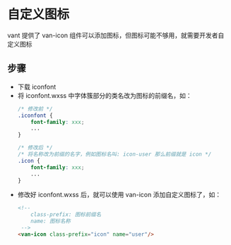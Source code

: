# 自定义图标

vant 提供了 van-icon 组件可以添加图标，但图标可能不够用，就需要开发者自定义图标

## 步骤

- 下载 iconfont
- 将 iconfont.wxss 中字体簇部分的类名改为图标的前缀名，如：
  ```css
  /* 修改前 */
  .iconfont {
      font-family: xxx;
      ...
  }

  /* 修改后 */
  /* 将名称改为前缀的名字，例如图标名叫: icon-user 那么前缀就是 icon */
  .icon {
      font-family: xxx;
      ...
  }
  ```
- 修改好 iconfont.wxss 后，就可以使用 van-icon 添加自定义图标了，如：
  ```html
  <!-- 
      class-prefix: 图标前缀名
      name: 图标名称
   -->
  <van-icon class-prefix="icon" name="user"/>
  ```